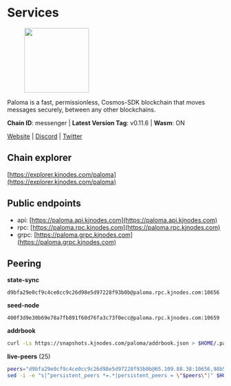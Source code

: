 # Services

<figure><img src="https://raw.githubusercontent.com/kj89/testnet_manuals/main/pingpub/logos/paloma.png" width="150" alt=""><figcaption></figcaption></figure>

Paloma is a fast, permissionless, Cosmos-SDK blockchain that  moves messages securely, between any other blockchains.

**Chain ID**: messenger | **Latest Version Tag**: v0.11.6 | **Wasm**: ON

[Website](https://www.palomachain.com) | [Discord](https://discord.gg/tKVFpfdSw4) | [Twitter](https://twitter.com/paloma_chain)




## Chain explorer
[https://explorer.kjnodes.com/paloma](https://explorer.kjnodes.com/paloma)

## Public endpoints

* api: [https://paloma.api.kjnodes.com](https://paloma.api.kjnodes.com)
* rpc: [https://paloma.rpc.kjnodes.com](https://paloma.rpc.kjnodes.com)
* grpc: [https://paloma.grpc.kjnodes.com](https://paloma.grpc.kjnodes.com)

## Peering

**state-sync**

```text
d9bfa29e0cf9c4ce0cc9c26d98e5d97228f93b0b@paloma.rpc.kjnodes.com:10656
```

**seed-node**

```text
400f3d9e30b69e78a7fb891f60d76fa3c73f0ecc@paloma.rpc.kjnodes.com:10659
```

**addrbook**
```bash
curl -Ls https://snapshots.kjnodes.com/paloma/addrbook.json > $HOME/.paloma/config/addrbook.json
```

**live-peers** (25)
```bash
peers="d9bfa29e0cf9c4ce0cc9c26d98e5d97228f93b0b@65.109.88.38:10656,98b54cd6696e616fe966008ebf2bac409e3e0773@65.108.194.44:26656,8ed8cddfac504d986a2c6545def0e57b2c6aa5db@65.109.106.172:38656,99c890c97afc8abfdfeff662d539af5c504a0baf@88.99.67.234:26656,8af8dfa817359036f55f6793b0ed4bcce8884027@85.14.245.70:26656,124cbe860f1eaa8084444587928db17c78ebd8f3@34.147.54.231:26656,e4b7cdd48c39c355e9a3480f4f4d5afab8fb0e08@46.0.203.78:26637,cb8a1e9e12ac06dbd565311137f6c93d66fd96f8@104.167.221.18:26656,7fc87c698d58bcbd1c6092f951d5f150eed05744@138.201.156.255:26656,22e7a98b54070bee0f504305d9ed0fb7a2b24ab6@34.221.60.207:26656,874ccf9df2e4c678a18a1fb45a1d3bb703f87fa0@65.109.172.249:26656,b92c94f00b46500a5ff8920acd438c0873c2f9da@50.116.13.101:26656,7e93f6409ade895fe301b502d6fb9dfb96343a34@135.125.5.34:54056,31177b544fcf1cae76e3560812f4f901cab27126@65.109.61.175:26656,dfa0d66a3713bf6b49bc509a2a4fc75bee042a30@23.88.77.188:20009,ef1cd7da8319351b51ec930924929d03a5b76dc3@65.108.225.57:26656,471a09da6fafb67bff3aa1f01e00fd1830e53262@136.243.94.138:26656,7eae755c119f538e0dc99f3c37289de628bc9526@209.182.239.169:26656,f4c43099e04b721c54a454dad85f61da49be90bc@65.108.199.222:28656,9cf215d69773173a4c40eb2e811cea8aa7e37432@213.239.216.252:21656,e833844c00b8ce60ce6826f170becfa18e6172c2@46.4.27.59:26656,317141e329bc214a76ba92201f6818574ebe5323@135.181.114.98:36656,9581fadb9a32f2af89d575bb0f2661b9bb216d41@46.4.23.108:26656,1a0232b9426aa1c7a78c92a2136b69d050bb6942@65.108.224.126:26656,16f0d09580054101394ea08bbb48b1ad5bb91a27@95.214.52.144:10656"
sed -i -e "s|^persistent_peers *=.*|persistent_peers = \"$peers\"|" $HOME/.paloma/config/config.toml
```
